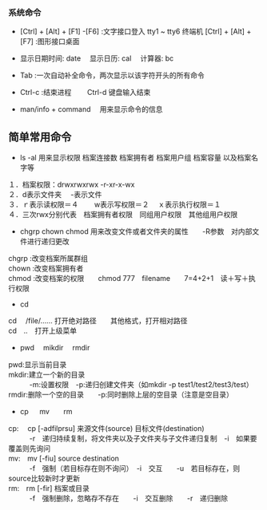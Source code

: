### 系统命令
*  [Ctrl] + [Alt] + [F1] -[F6] :文字接口登入 tty1 ~ tty6 终端机
    [Ctrl] + [Alt] + [F7] :图形接口桌面

*  显示日期时间: date  　显示日历: cal  　计算器: bc 

* Tab :一次自动补全命令，两次显示以该字符开头的所有命令

* Ctrl-c :结束进程 　　Ctrl-d 键盘输入结束

* man/info + command　 用来显示命令的信息

## 简单常用命令
* ls -al 用来显示权限  档案连接数 档案拥有者 档案用户组 档案容量 以及档案名字等

１．档案权限：drwxrwxrwx  -r-xr-x-wx   
２．d表示文件夹  　-表示文件   
３．ｒ表示读权限＝４ 　　w表示写权限＝２    　ｘ表示执行权限＝１   
４．三次rwx分别代表　档案拥有者权限　同组用户权限　其他组用户权限    

* chgrp chown chmod 用来改变文件或者文件夹的属性　　-R参数　对内部文件进行递归更改      

 chgrp :改变档案所属群组   
 chown :改变档案拥有者   
 chmod :改变档案的权限　　chmod 777　filename　　7=4+2+1　读＋写＋执行权限    
 
 *  cd  
 
 cd  　/file/…… 打开绝对路径　　其他格式，打开相对路径    
cd　..　打开上级菜单  

 * pwd  　mikdir　  rmdir   
 
pwd:显示当前目录   
mkdir:建立一个新的目录　　   
　　　-m:设置权限　-p:递归创建文件夹（如mkdir  -p test1/test2/test3/test）　
rmdir:删除一个空的目录　　-p:同时删除上层的空目录（注意是空目录）   

* cp  　 mv　　rm   

cp: 　cp [-adfilprsu] 来源文件(source) 目标文件(destination)    
　　　-r　递归持续复制，将文件夹以及子文件夹与子文件递归复制　-i　如果要覆盖则先询问   
mv:　mv  [-fiu] source destination   
　　　-f　强制（若目标存在则不询问）　-i　交互　　-u　若目标存在，则source比较新时才更新   
rm:　rm [-fir] 档案或目录  
　　　-f　强制删除，忽略存不存在　　-i　交互删除　　-r　递归删除   
